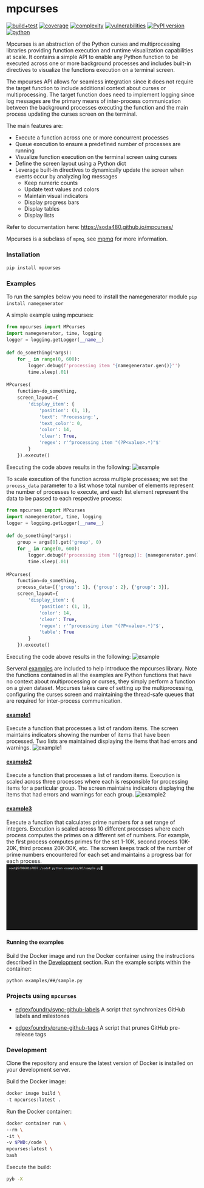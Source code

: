 # mpcurses
[![build+test](https://github.com/soda480/mpcurses/actions/workflows/main.yml/badge.svg)](https://github.com/soda480/mpcurses/actions/workflows/main.yml)
[![coverage](https://img.shields.io/badge/coverage-100%25-brightgreen)](https://pybuilder.io/)
[![complexity](https://img.shields.io/badge/complexity-A-brightgreen)](https://radon.readthedocs.io/en/latest/api.html#module-radon.complexity)
[![vulnerabilities](https://img.shields.io/badge/vulnerabilities-None-brightgreen)](https://pypi.org/project/bandit/)
[![PyPI version](https://badge.fury.io/py/mpcurses.svg)](https://badge.fury.io/py/mpcurses)
[![python](https://img.shields.io/badge/python-3.8%20%7C%203.9%20%7C%203.10%20%7C%203.11%20%7C%203.12-teal)](https://www.python.org/downloads/)

Mpcurses is an abstraction of the Python curses and multiprocessing libraries providing function execution and runtime visualization capabilities at scale. It contains a simple API to enable any Python function to be executed across one or more background processes and includes built-in directives to visualize the functions execution on a terminal screen. 

The mpcurses API allows for seamless integration since it does not require the target function to include additional context about curses or multiprocessing. The target function does need to implement logging since log messages are the primary means of inter-process communication between the background processes executing the function and the main process updating the curses screen on the terminal.

The main features are:

* Execute a function across one or more concurrent processes
* Queue execution to ensure a predefined number of processes are running
* Visualize function execution on the terminal screen using curses
* Define the screen layout using a Python dict
* Leverage built-in directives to dynamically update the screen when events occur by analyzing log messages
  * Keep numeric counts
  * Update text values and colors
  * Maintain visual indicators
  * Display progress bars
  * Display tables
  * Display lists

 Refer to documentation here: https://soda480.github.io/mpcurses/

 Mpcurses is a subclass of `mpmq`, see [mpmq](https://pypi.org/project/mpmq/) for more information.

### Installation
```bash
pip install mpcurses
```

### Examples

To run the samples below you need to install the namegenerator module `pip install namegenerator`


A simple example using mpcurses:

```python
from mpcurses import MPcurses
import namegenerator, time, logging
logger = logging.getLogger(__name__)

def do_something(*args):
    for _ in range(0, 600):
        logger.debug(f'processing item "{namegenerator.gen()}"')
        time.sleep(.01)

MPcurses(
    function=do_something,
    screen_layout={
        'display_item': {
            'position': (1, 1),
            'text': 'Processing:',
            'text_color': 0,
            'color': 14,
            'clear': True,
            'regex': r'^processing item "(?P<value>.*)"$'
        }
    }).execute()
 ```

Executing the code above results in the following:
![example](https://raw.githubusercontent.com/soda480/mpcurses/master/docs/images/example.gif)

To scale execution of the function across multiple processes; we set the `process_data` parameter to a list whose total number of elements represent the number of processes to execute, and each list element represent the data to be passed to each respective process:

```python
from mpcurses import MPcurses
import namegenerator, time, logging
logger = logging.getLogger(__name__)

def do_something(*args):
    group = args[0].get('group', 0)
    for _ in range(0, 600):
        logger.debug(f'processing item "[{group}]: {namegenerator.gen()}"')
        time.sleep(.01)

MPcurses(
    function=do_something,
    process_data=[{'group': 1}, {'group': 2}, {'group': 3}],
    screen_layout={
        'display_item': {
            'position': (1, 1),
            'color': 14,
            'clear': True,
            'regex': r'^processing item "(?P<value>.*)"$',
            'table': True
        }
    }).execute()
```

Executing the code above results in the following:
![example](https://raw.githubusercontent.com/soda480/mpcurses/master/docs/images/example-multi.gif)

Serveral [examples](https://github.com/soda480/mpcurses/tree/master/examples) are included to help introduce the mpcurses library. Note the functions contained in all the examples are Python functions that have no context about multiprocessing or curses, they simply perform a function on a given dataset. Mpcurses takes care of setting up the multiprocessing, configuring the curses screen and maintaining the thread-safe queues that are required for inter-process communication.

#### [example1](https://github.com/soda480/mpcurses/blob/master/examples/example1.py)
Execute a function that processes a list of random items. The screen maintains indicators showing the number of items that have been processed. Two lists are maintained displaying the items that had errors and warnings.
![example1](https://raw.githubusercontent.com/soda480/mpcurses/master/docs/images/example1.gif)

#### [example2](https://github.com/soda480/mpcurses/blob/master/examples/example2.py)
Execute a function that processes a list of random items. Execution is scaled across three processes where each is responsible for processing items for a particular group. The screen maintains indicators displaying the items that had errors and warnings for each group.
![example2](https://raw.githubusercontent.com/soda480/mpcurses/master/docs/images/example2.gif)

#### [example3](https://github.com/soda480/mpcurses/blob/master/examples/example3.py)
Execute a function that calculates prime numbers for a set range of integers. Execution is scaled across 10 different processes where each process computes the primes on a different set of numbers. For example, the first process computes primes for the set 1-10K, second process 10K-20K, third process 20K-30K, etc. The screen keeps track of the number of prime numbers encountered for each set and maintains a progress bar for each process.
![example3](https://raw.githubusercontent.com/soda480/mpcurses/master/docs/images/example3.gif)

#### Running the examples

Build the Docker image and run the Docker container using the instructions described in the [Development](#development) section. Run the example scripts within the container:

```bash
python examples/##/sample.py
```

### Projects using `mpcurses`

* [edgexfoundry/sync-github-labels](https://github.com/edgexfoundry/cd-management/tree/git-label-sync) A script that synchronizes GitHub labels and milestones

* [edgexfoundry/prune-github-tags](https://github.com/edgexfoundry/cd-management/tree/prune-github-tags) A script that prunes GitHub pre-release tags

### Development

Clone the repository and ensure the latest version of Docker is installed on your development server.

Build the Docker image:
```sh
docker image build \
-t mpcurses:latest .
```

Run the Docker container:
```sh
docker container run \
--rm \
-it \
-v $PWD:/code \
mpcurses:latest \
bash
```

Execute the build:
```sh
pyb -X
```
